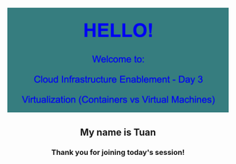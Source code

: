 <!-- markdownlint-disable -->

![Hello](intro/hello.png)

## <p align="center">My name is Tuan</p>

### <p align="center">Thank you for joining today's session!</p>